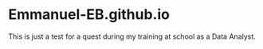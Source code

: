 # Emmanuel-EB.github.io
This is just a test for a quest during my training at school as a Data Analyst.
